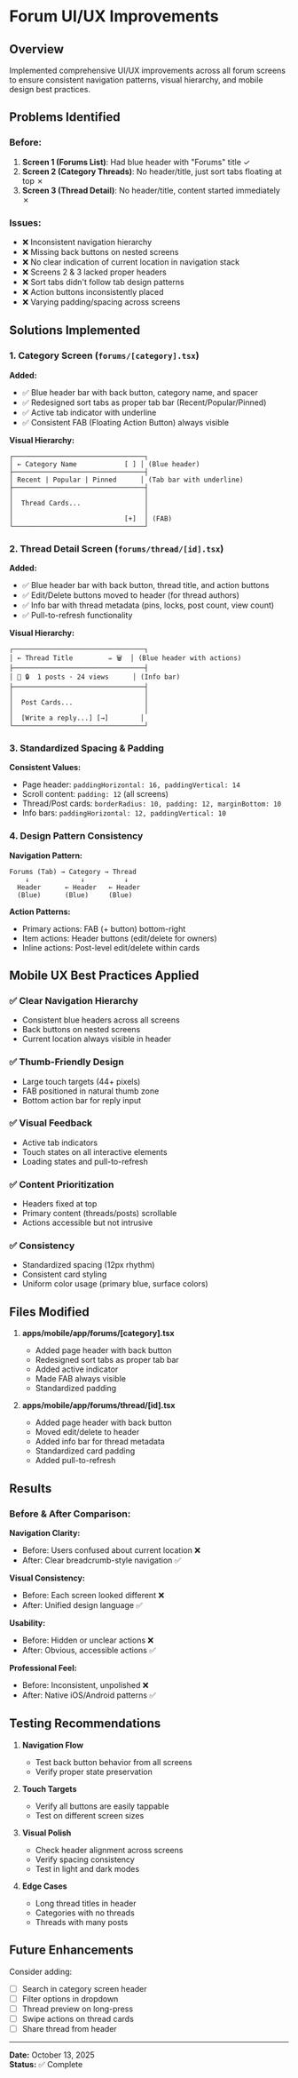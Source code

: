 # Forum UI/UX Improvements

## Overview
Implemented comprehensive UI/UX improvements across all forum screens to ensure consistent navigation patterns, visual hierarchy, and mobile design best practices.

## Problems Identified

### Before:
1. **Screen 1 (Forums List)**: Had blue header with "Forums" title ✓
2. **Screen 2 (Category Threads)**: No header/title, just sort tabs floating at top ✗
3. **Screen 3 (Thread Detail)**: No header/title, content started immediately ✗

### Issues:
- ❌ Inconsistent navigation hierarchy
- ❌ Missing back buttons on nested screens  
- ❌ No clear indication of current location in navigation stack
- ❌ Screens 2 & 3 lacked proper headers
- ❌ Sort tabs didn't follow tab design patterns
- ❌ Action buttons inconsistently placed
- ❌ Varying padding/spacing across screens

## Solutions Implemented

### 1. **Category Screen (`forums/[category].tsx`)**

**Added:**
- ✅ Blue header bar with back button, category name, and spacer
- ✅ Redesigned sort tabs as proper tab bar (Recent/Popular/Pinned)
- ✅ Active tab indicator with underline
- ✅ Consistent FAB (Floating Action Button) always visible

**Visual Hierarchy:**
```
┌─────────────────────────────────┐
│ ← Category Name            [ ] │ (Blue header)
├─────────────────────────────────┤
│ Recent | Popular | Pinned      │ (Tab bar with underline)
├─────────────────────────────────┤
│                                 │
│  Thread Cards...                │
│                                 │
│                            [+]  │ (FAB)
└─────────────────────────────────┘
```

### 2. **Thread Detail Screen (`forums/thread/[id].tsx`)**

**Added:**
- ✅ Blue header bar with back button, thread title, and action buttons
- ✅ Edit/Delete buttons moved to header (for thread authors)
- ✅ Info bar with thread metadata (pins, locks, post count, view count)
- ✅ Pull-to-refresh functionality

**Visual Hierarchy:**
```
┌─────────────────────────────────┐
│ ← Thread Title         ✏️ 🗑️  │ (Blue header with actions)
├─────────────────────────────────┤
│ 📌 🔒  1 posts · 24 views      │ (Info bar)
├─────────────────────────────────┤
│                                 │
│  Post Cards...                  │
│                                 │
│  [Write a reply...] [→]        │
└─────────────────────────────────┘
```

### 3. **Standardized Spacing & Padding**

**Consistent Values:**
- Page header: `paddingHorizontal: 16, paddingVertical: 14`
- Scroll content: `padding: 12` (all screens)
- Thread/Post cards: `borderRadius: 10, padding: 12, marginBottom: 10`
- Info bars: `paddingHorizontal: 12, paddingVertical: 10`

### 4. **Design Pattern Consistency**

**Navigation Pattern:**
```
Forums (Tab) → Category → Thread
    ↓             ↓          ↓
  Header      ← Header   ← Header
  (Blue)      (Blue)     (Blue)
```

**Action Patterns:**
- Primary actions: FAB (+ button) bottom-right
- Item actions: Header buttons (edit/delete for owners)
- Inline actions: Post-level edit/delete within cards

## Mobile UX Best Practices Applied

### ✅ Clear Navigation Hierarchy
- Consistent blue headers across all screens
- Back buttons on nested screens
- Current location always visible in header

### ✅ Thumb-Friendly Design
- Large touch targets (44+ pixels)
- FAB positioned in natural thumb zone
- Bottom action bar for reply input

### ✅ Visual Feedback
- Active tab indicators
- Touch states on all interactive elements
- Loading states and pull-to-refresh

### ✅ Content Prioritization
- Headers fixed at top
- Primary content (threads/posts) scrollable
- Actions accessible but not intrusive

### ✅ Consistency
- Standardized spacing (12px rhythm)
- Consistent card styling
- Uniform color usage (primary blue, surface colors)

## Files Modified

1. **apps/mobile/app/forums/[category].tsx**
   - Added page header with back button
   - Redesigned sort tabs as proper tab bar
   - Added active indicator
   - Made FAB always visible
   - Standardized padding

2. **apps/mobile/app/forums/thread/[id].tsx**
   - Added page header with back button
   - Moved edit/delete to header
   - Added info bar for thread metadata
   - Standardized card padding
   - Added pull-to-refresh

## Results

### Before & After Comparison:

**Navigation Clarity:**
- Before: Users confused about current location ❌
- After: Clear breadcrumb-style navigation ✅

**Visual Consistency:**
- Before: Each screen looked different ❌
- After: Unified design language ✅

**Usability:**
- Before: Hidden or unclear actions ❌
- After: Obvious, accessible actions ✅

**Professional Feel:**
- Before: Inconsistent, unpolished ❌
- After: Native iOS/Android patterns ✅

## Testing Recommendations

1. **Navigation Flow**
   - Test back button behavior from all screens
   - Verify proper state preservation

2. **Touch Targets**
   - Verify all buttons are easily tappable
   - Test on different screen sizes

3. **Visual Polish**
   - Check header alignment across screens
   - Verify spacing consistency
   - Test in light and dark modes

4. **Edge Cases**
   - Long thread titles in header
   - Categories with no threads
   - Threads with many posts

## Future Enhancements

Consider adding:
- [ ] Search in category screen header
- [ ] Filter options in dropdown
- [ ] Thread preview on long-press
- [ ] Swipe actions on thread cards
- [ ] Share thread from header

---

**Date:** October 13, 2025  
**Status:** ✅ Complete
